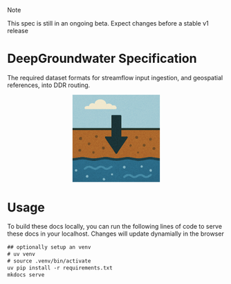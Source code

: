 > [!NOTE]
> This spec is still in an ongoing beta. Expect changes before a stable v1 release

# DeepGroundwater Specification
The required dataset formats for streamflow input ingestion, and geospatial references, into DDR routing.

<p align="center">
  <img src="docs/img/deep_groundwater_logo.png" width="40%"/>
</p>


# Usage
To build these docs locally, you can run the following lines of code to serve these docs in your localhost. Changes will update dynamially in the browser
```
## optionally setup an venv
# uv venv
# source .venv/bin/activate
uv pip install -r requirements.txt
mkdocs serve
```
